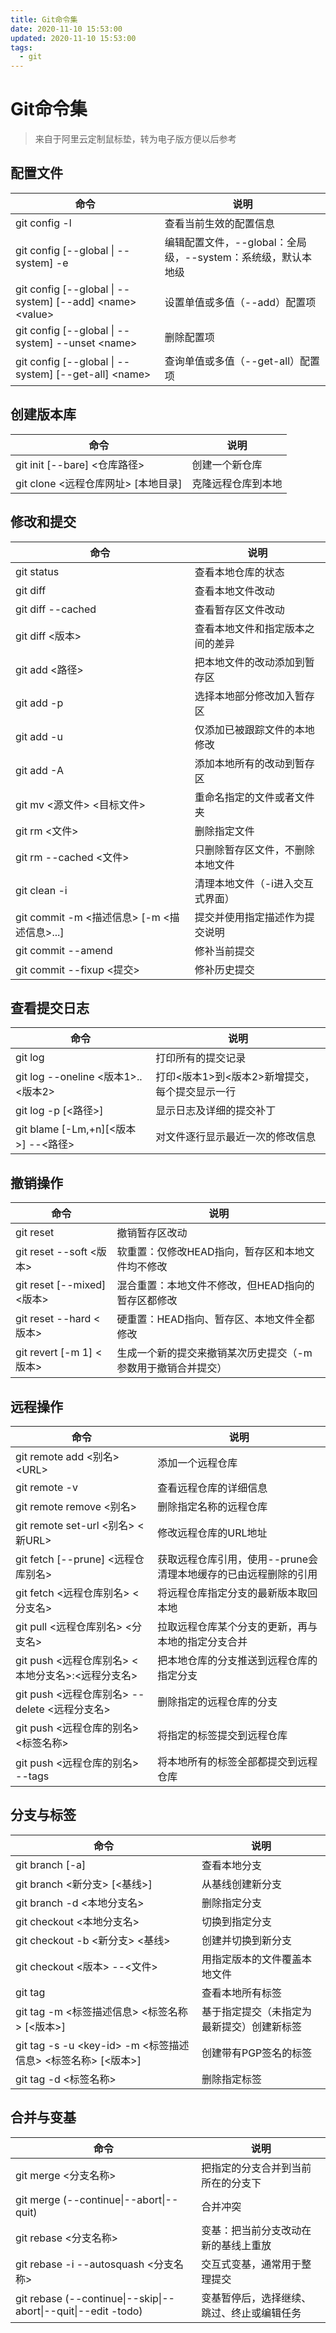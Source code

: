 ```yaml
---
title: Git命令集
date: 2020-11-10 15:53:00
updated: 2020-11-10 15:53:00
tags:
  - git
---
```


# Git命令集

> 来自于阿里云定制鼠标垫，转为电子版方便以后参考

## 配置文件

| 命令                                                       | 说明                                                         |
| ---------------------------------------------------------- | ------------------------------------------------------------ |
| git config -l                                              | 查看当前生效的配置信息                                       |
| git config \[--global \| --system] -e                       | 编辑配置文件，--global：全局级，--system：系统级，默认本地级 |
| git config \[--global \| --system] \[--add] \<name> \<value> | 设置单值或多值（--add）配置项                                |
| git config \[--global \| --system] --unset \<name>          | 删除配置项                                                   |
| git config \[--global \| --system] \[--get-all] \<name>      | 查询单值或多值（--get-all）配置项                            |

## 创建版本库

| 命令                                 | 说明               |
| ------------------------------------ | ------------------ |
| git init \[--bare] \<仓库路径>        | 创建一个新仓库     |
| git clone \<远程仓库网址> [本地目录] | 克隆远程仓库到本地 |

## 修改和提交

| 命令                                          | 说明                             |
| --------------------------------------------- | -------------------------------- |
| git status                                    | 查看本地仓库的状态               |
| git diff                                      | 查看本地文件改动                 |
| git diff --cached                             | 查看暂存区文件改动               |
| git diff \<版本>                              | 查看本地文件和指定版本之间的差异 |
| git add \<路径>                               | 把本地文件的改动添加到暂存区     |
| git add -p                                    | 选择本地部分修改加入暂存区       |
| git add -u                                    | 仅添加已被跟踪文件的本地修改     |
| git add -A                                    | 添加本地所有的改动到暂存区       |
| git mv \<源文件> \<目标文件>                  | 重命名指定的文件或者文件夹       |
| git rm \<文件>                                | 删除指定文件                     |
| git rm --cached \<文件>                        | 只删除暂存区文件，不删除本地文件 |
| git clean -i                                  | 清理本地文件（-i进入交互式界面） |
| git commit -m \<描述信息> [-m \<描述信息>...] | 提交并使用指定描述作为提交说明   |
| git commit --amend                            | 修补当前提交                     |
| git commit --fixup \<提交>                     | 修补历史提交                     |

## 查看提交日志

| 命令                                   | 说明                                             |
| -------------------------------------- | ------------------------------------------------ |
| git log                                | 打印所有的提交记录                               |
| git log --oneline \<版本1>..\<版本2>   | 打印\<版本1>到\<版本2>新增提交，每个提交显示一行 |
| git log -p \[\<路径>]                   | 显示日志及详细的提交补丁                         |
| git blame \[-Lm,+n]\[\<版本>] --\<路径> | 对文件逐行显示最近一次的修改信息                 |

## 撤销操作

| 命令                        | 说明                                                         |
| --------------------------- | ------------------------------------------------------------ |
| git reset                   | 撤销暂存区改动                                               |
| git reset --soft \<版本>     | 软重置：仅修改HEAD指向，暂存区和本地文件均不修改             |
| git reset \[--mixed] \<版本> | 混合重置：本地文件不修改，但HEAD指向的暂存区都修改           |
| git reset --hard \<版本>     | 硬重置：HEAD指向、暂存区、本地文件全都修改                   |
| git revert \[-m 1] \<版本>    | 生成一个新的提交来撤销某次历史提交（-m参数用于撤销合并提交） |

## 远程操作

| 命令                          | 说明                   |
| ----------------------------- | ---------------------- |
| git remote add \<别名> \<URL> | 添加一个远程仓库       |
| git remote -v                 | 查看远程仓库的详细信息 |
| git remote remove \<别名>      | 删除指定名称的远程仓库 |
| git remote set-url \<别名>  \<新URL> | 修改远程仓库的URL地址 |
| git fetch \[--prune] \<远程仓库别名> | 获取远程仓库引用，使用--prune会清理本地缓存的已由远程删除的引用 |
| git fetch \<远程仓库别名> \<分支名> | 将远程仓库指定分支的最新版本取回本地 |
| git pull \<远程仓库别名> \<分支名> | 拉取远程仓库某个分支的更新，再与本地的指定分支合并 |
| git push \<远程仓库别名> \<本地分支名>:\<远程分支名> | 把本地仓库的分支推送到远程仓库的指定分支 |
| git push \<远程仓库别名> --delete \<远程分支名> | 删除指定的远程仓库的分支 |
| git push \<远程仓库的别名> \<标签名称> | 将指定的标签提交到远程仓库 |
| git push \<远程仓库的别名> --tags | 将本地所有的标签全部都提交到远程仓库 |

## 分支与标签

| 命令                                                         | 说明                                       |
| ------------------------------------------------------------ | ------------------------------------------ |
| git branch \[-a\]                                            | 查看本地分支                               |
| git branch \<新分支\> \[\<基线\>\]                           | 从基线创建新分支                           |
| git branch -d \<本地分支名\>                                 | 删除指定分支                               |
| git checkout \<本地分支名\>                                  | 切换到指定分支                             |
| git checkout -b \<新分支\> <基线>                            | 创建并切换到新分支                         |
| git checkout \<版本\> --\<文件\>                             | 用指定版本的文件覆盖本地文件               |
| git tag                                                      | 查看本地所有标签                           |
| git tag -m \<标签描述信息\> \<标签名称\> \[\<版本\>\]        | 基于指定提交（未指定为最新提交）创建新标签 |
| git tag -s -u \<key-id\> -m \<标签描述信息\> \<标签名称\> \[\<版本\>\] | 创建带有PGP签名的标签                      |
| git tag -d \<标签名称\>                                      | 删除指定标签                               |



## 合并与变基

| 命令                                                         | 说明                                       |
| ------------------------------------------------------------ | ------------------------------------------ |
| git merge \<分支名称\>                                       | 把指定的分支合并到当前所在的分支下         |
| git merge (--continue\|--abort\|--quit)                      | 合并冲突                                   |
| git rebase \<分支名称\>                                      | 变基：把当前分支改动在新的基线上重放       |
| git rebase -i --autosquash \<分支名称\>                      | 交互式变基，通常用于整理提交               |
| git rebase (--continue\|--skip\|--abort\|--quit\|--edit -todo) | 变基暂停后，选择继续、跳过、终止或编辑任务 |
